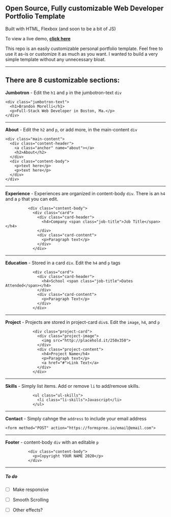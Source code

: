 ## Open Source, Fully customizable Web Developer Portfolio Template
Built with HTML, Flexbox (and soon to be a bit of JS)

To view a live demo, **[click here](https://sravanidodla.github.io/)**

This repo is an easily customizable personal portfolio template. Feel free to use it as-is or customize it as much as you want. I wanted to build a very simple template without any unnecessary bloat. 

---

There are 8 customizable sections:
---
**Jumbotron** - Edit the `h1` and `p` in the jumbotron-text `div`
```
<div class="jumbotron-text">
  <h1>Brandon Morelli</h1>
  <p>Full-Stack Web Developer in Boston, Ma.</p>
</div>
```
---
**About** - Edit the `h2` and `p`, or add more, in the main-content `div`
```
<div class="main-content">
  <div class="content-header">
    <a class="anchor" name="about"></a>
    <h2>About</h2>
  </div>
  <div class="content-body">
    <p>text here</p>
    <p>text here</p>
  </div>
</div>
```
---
**Experience** - Experiences are organized in content-body `div`. There is an `h4` and a `p` that you can edit.
```
          <div class="content-body">
            <div class="card">
              <div class="card-header">
                <h4>Company <span class="job-title">Job Title</span></h4>
              </div>
              <div class="card-content">
                <p>Paragraph text</p>
              </div>
            </div>
```
---
**Education** - Stored in a card `div`. Edit the `h4` and `p` tags
```
            <div class="card">
              <div class="card-header">
                <h4>School <span class="job-title">Dates Attended</span></h4>
              </div>
              <div class="card-content">
                <p>Paragraph Text</p>
              </div>
            </div>
```
---
**Project** - Projects are stored in project-card `div`s. Edit the `image`, `h4`, and `p`
```
            <div class="project-card">
              <div class="project-image">
                <img src="http://placehold.it/250x350">
              </div>
              <div class="project-content">
                <h4>Project Name</h4>
                <p>Paragraph text</p>
                <a href="#">Link Text</a>
              </div>
            </div>
```
---
**Skills** - Simply list items. Add or remove `li` to add/remove skills.
```
            <ul class="ul-skills">
              <li class="li-skills">Javascript</li>
            </ul>
```
---
**Contact** - Simply cahnge the `address` to include your email address
```
<form method="POST" action="https://formspree.io/email@email.com">
```
---
**Footer** - content-body `div` with an editable `p`
```
          <div class="content-body">
            <p>Copyright YOUR NAME 2020</p>
          </div>
```
---

##### To do
- [ ] Make responsive
- [ ] Smooth Scrolling
- [ ] Other effects?

